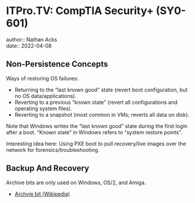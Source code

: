 # ITPro.TV: CompTIA Security+ (SY0-601)

author:: Nathan Acks  
date:: 2022-04-08

## Non-Persistence Concepts

Ways of restoring OS failures:

* Returning to the “last known good” state (revert boot configuration, but no OS data/applications).
* Reverting to a previous “known state” (revert all configurations and operating system files).
* Reverting to a snapshot (most common in VMs; reverts all data on disk).

Note that Windows writes the “last known good” state during the first login after a boot. “Known state” in Windows refers to “system restore points”.

Interesting idea here: Using PXE boot to pull recovery/live images over the network for forensics/troubleshooting.

## Backup And Recovery

Archive bits are only used on Windows, OS/2, and Amiga.

* [Archvie bit (Wikipedia)](https://en.wikipedia.org/wiki/Archive_bit)
